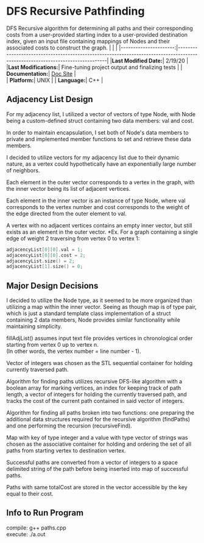 # DFS Recursive Pathfinding
DFS Recursive algorithm for determining all paths and their corresponding costs from a user-provided starting index to a user-provided destination index, given an input file containing mappings of Nodes and their associated costs to construct the graph.
|                       |                                                                                                                               |
|----------------------:|-------------------------------------------------------------------------------------------------------------------------------|
|**Last Modified Date:**| 2/19/20                                                                                                                       |
|**Last Modifications:**| Fine-tuning project output and finalizing tests                                                                               |
|     **Documentation:**| [Doc Site](https://codedocs.xyz/GriffinNye22/DFS-Recursive-Pathfinding/)                                                      |  
|          **Platform:**| UNIX                                                                                                                          |
|          **Language:**| C++                                                                                                                           |

## Adjacency List Design
For my adjacency list, I utilized a vector of vectors of type Node, with Node being a custom-defined struct containing two data members: val and cost.

In order to maintain encapsulation, I set both of Node's data members to private and implemented member functions to set and retrieve these data members. 

I decided to utilize vectors for my adjacency list due to their dynamic nature, as a vertex could hypothetically have an exponentially large number of neighbors.

Each element in the outer vector corresponds to a vertex in the graph, with the inner vector being its list of adjacent vertices.

Each element in the inner vector is an instance of type Node, where val corresponds to the vertex number and cost corresponds to the weight of the edge directed from the outer element to val.

 A vertex with no adjacent vertices contains an empty inner vector, but still exists as an element in the outer vector.
*Ex. For a graph containing a single edge of weight 2 traversing from vertex 0 to vertex 1:
```cpp
adjacencyList[0][0].val = 1;
adjacencyList[0][0].cost = 2;
adjacencyList.size() = 2;
adjacencyList[1].size() = 0;
```
					
## Major Design Decisions
I decided to utilize the Node type, as it seemed to be more organized than utilizing a map within the inner vector. Seeing as though map is of type pair, which is just a standard template class implementation of a struct containing 2 data members, Node provides similar functionality while maintaining simplicity.

fillAdjList() assumes input text file provides vertices in chronological order starting from vertex 0 up to vertex n.  
(In other words, the vertex number = line number - 1).

Vector of integers was chosen as the STL sequential container for holding currently traversed path.

Algorithm for finding paths utilizes recursive DFS-like algorithm with a boolean array for marking vertices, an index for keeping track of path length, a vector of integers for holding the currently traversed path, and tracks the cost of the current path contained in said vector of integers.

Algorithm for finding all paths broken into two functions: one preparing the additional data structures required for the recursive algorithm (findPaths) and one performing the recursion (recursiveFind).

Map with key of type integer and a value with type vector of strings was chosen as the associative container for holding and ordering the set of all paths from starting vertex to destination vertex.

Successful paths are converted from a vector of integers to a space delimited string of the path before being inserted into map of successful paths.

Paths with same totalCost are stored in the vector accessible by the key equal to their cost.
		
## Info to Run Program
compile: g++ paths.cpp  
execute: ./a.out  

